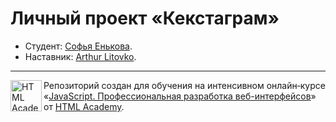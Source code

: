# Личный проект «Кекстаграм»

* Студент: [Софья Енькова](https://up.htmlacademy.ru/javascript/29/user/2070743).
* Наставник: [Arthur Litovko](https://htmlacademy.ru/profile/id6927).

---

<a href="https://htmlacademy.ru/intensive/javascript"><img align="left" width="50" height="50" alt="HTML Academy" src="https://up.htmlacademy.ru/static/img/intensive/javascript/logo-for-github-2.png"></a>

Репозиторий создан для обучения на интенсивном онлайн‑курсе «[JavaScript. Профессиональная разработка веб-интерфейсов](https://htmlacademy.ru/intensive/javascript)» от [HTML Academy](https://htmlacademy.ru).
